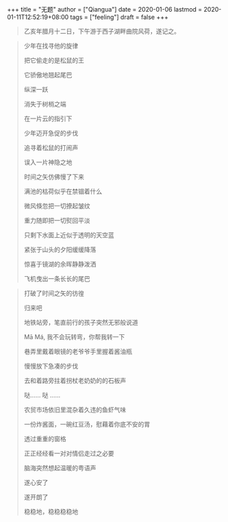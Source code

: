 +++
title = "无题"
author = ["Qiangua"]
date = 2020-01-06
lastmod = 2020-01-11T12:52:19+08:00
tags = ["feeling"]
draft = false
+++

> 乙亥年腊月十二日，下午游于西子湖畔曲院风荷，遂记之。

<!--more-->

> 少年在找寻他的旋律
>
> 把它偷走的是松鼠的王
>
> 它骄傲地翘起尾巴
>
> 纵深一跃
>
> 消失于树梢之端
>
> 在一片云的指引下
>
> 少年迈开急促的步伐
>
> 追寻着松鼠的打闹声
>
> 误入一片神隐之地
>
> 时间之矢仿佛慢了下来
>
> 满池的枯荷似乎在禁锢着什么
>
> 微风倏忽把一切撩起皱纹
>
> 重力随即把一切熨回平淡
>
> 只剩下水面上近似于透明的天空蓝
>
> 紧张于山头的夕阳缓缓降落
>
> 惊喜于镜湖的余晖静静泼洒
>
> 飞机曳出一条长长的尾巴

> 打破了时间之矢的彷徨
>
> 归来吧
>
> 地铁站旁，笔直前行的孩子突然无邪般说道
>
> Mā Má, 我不会玩转弯，你帮我转一下
>
> 巷弄里戴着眼镜的老爷爷手里握着酱油瓶
>
> 慢慢放下急凑的步伐
>
> 去和着路旁拄着拐杖老奶奶的的石板声
>
> 哒…… 哒 ……
>
> 农贸市场依旧里混杂着久违的鱼虾气味
>
> 一份炸酱面，一碗红豆汤，慰藉着你底不安的胃
>
> 透过重重的窗格
>
> 正正经经看一对对情侣走过之必要
>
> 脑海突然想起温暖的粤语声
>
> 遂心安了
>
> 遂开朗了
>
> 稳稳地，稳稳稳稳地